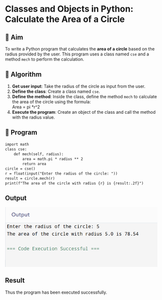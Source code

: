 # Classes and Objects in Python: Calculate the Area of a Circle

## 🎯 Aim
To write a Python program that calculates the **area of a circle** based on the radius provided by the user. This program uses a class named `cse` and a method `mech` to perform the calculation.

## 🧠 Algorithm
1. **Get user input**: Take the radius of the circle as input from the user.
2. **Define the class**: Create a class named `cse`.
3. **Define the method**: Inside the class, define the method `mech` to calculate the area of the circle using the formula:  
   Area = pi *r^2 
4. **Execute the program**: Create an object of the class and call the method with the radius value.

## 🧾 Program

```
import math
class cse:
    def mech(self, radius):
        area = math.pi * radius ** 2
        return area
circle = cse()
r = float(input("Enter the radius of the circle: "))
result = circle.mech(r)
print(f"The area of the circle with radius {r} is {result:.2f}")
```

## Output
![alt text](1.png)

## Result
Thus the program has been executed successfully.